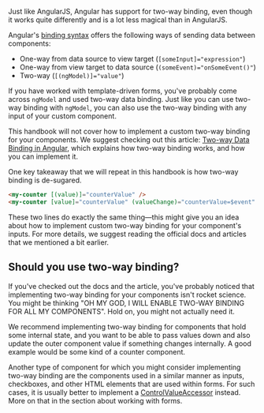 Just like AngularJS, Angular has support for two-way binding, even though it works quite differently and is a lot less magical than in AngularJS.

Angular's [binding syntax](https://angular.dev/guide/templates/binding) offers the following ways of sending data between components:

- One-way from data source to view target (`[someInput]="expression"`)
- One-way from view target to data source (`(someEvent)="onSomeEvent()"`)
- Two-way (`[(ngModel)]="value"`)

If you have worked with template-driven forms, you've probably come across `ngModel` and used two-way data binding. Just like you can use two-way binding with `ngModel`, you can also use the two-way binding with any input of your custom component.

This handbook will not cover how to implement a custom two-way binding for your components. We suggest checking out this article: [Two-way Data Binding in Angular](https://blog.thoughtram.io/angular/2016/10/13/two-way-data-binding-in-angular-2.html), which explains how two-way binding works, and how you can implement it.

One key takeaway that we will repeat in this handbook is how two-way binding is de-sugared.

``` html
<my-counter [(value)]="counterValue" />
<my-counter [value]="counterValue" (valueChange)="counterValue=$event" />
```

These two lines do exactly the same thing—this might give you an idea about how to implement custom two-way binding for your component's inputs. For more details, we suggest reading the official docs and articles that we mentioned a bit earlier.

## Should you use two-way binding?

If you've checked out the docs and the article, you've probably noticed that implementing two-way binding for your components isn't rocket science. You might be thinking "OH MY GOD, I WILL ENABLE TWO-WAY BINDING FOR ALL MY COMPONENTS". Hold on, you might not actually need it.

We recommend implementing two-way binding for components that hold some internal state, and you want to be able to pass values down and also update the outer component value if something changes internally. A good example would be some kind of a counter component.

Another type of component for which you might consider implementing two-way binding are the components used in a similar manner as inputs, checkboxes, and other HTML elements that are used within forms. For such cases, it is usually better to implement a [ControlValueAccessor](https://angular.dev/api/forms/ControlValueAccessor) instead. More on that in the section about working with forms.

